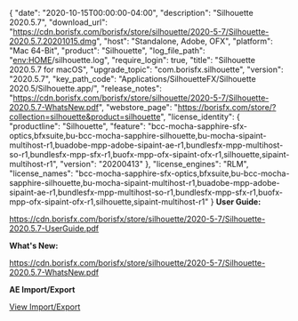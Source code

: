{
  "date": "2020-10-15T00:00:00-04:00",
  "description": "Silhouette 2020.5.7",
  "download_url": "https://cdn.borisfx.com/borisfx/store/silhouette/2020-5-7/Silhouette-2020.5.7.20201015.dmg",
  "host": "Standalone, Adobe, OFX",
  "platform": "Mac 64-Bit",
  "product": "Silhouette",
  "log_file_path": "<env:HOME>/silhouette.log",
  "require_login": true,
  "title": "Silhouette 2020.5.7 for macOS",
  "upgrade_topic": "com.borisfx.silhouette",
  "version": "2020.5.7",
  "key_path_code": "Applications/SilhouetteFX/Silhouette 2020.5/Silhouette.app/",
  "release_notes": "https://cdn.borisfx.com/borisfx/store/silhouette/2020-5-7/Silhouette-2020.5.7-WhatsNew.pdf",
  "webstore_page": "https://borisfx.com/store/?collection=silhouette&product=silhouette",
  "license_identity": {
    "productline": "Silhouette",
    "feature": "bcc-mocha-sapphire-sfx-optics,bfxsuite,bu-bcc-mocha-sapphire-silhouette,bu-mocha-sipaint-multihost-r1,buadobe-mpp-adobe-sipaint-ae-r1,bundlesfx-mpp-multihost-so-r1,bundlesfx-mpp-sfx-r1,buofx-mpp-ofx-sipaint-ofx-r1,silhouette,sipaint-multihost-r1",
    "version": "20200413"
  },
  "license_engines": "RLM",
  "license_names": "bcc-mocha-sapphire-sfx-optics,bfxsuite,bu-bcc-mocha-sapphire-silhouette,bu-mocha-sipaint-multihost-r1,buadobe-mpp-adobe-sipaint-ae-r1,bundlesfx-mpp-multihost-so-r1,bundlesfx-mpp-sfx-r1,buofx-mpp-ofx-sipaint-ofx-r1,silhouette,sipaint-multihost-r1"
}
**User Guide:**

https://cdn.borisfx.com/borisfx/store/silhouette/2020-5-7/Silhouette-2020.5.7-UserGuide.pdf

**What's New:**

https://cdn.borisfx.com/borisfx/store/silhouette/2020-5-7/Silhouette-2020.5.7-WhatsNew.pdf


**AE Import/Export**

<a href="https://cdn.borisfx.com/borisfx/store/silhouette-2020/Silhouette-2020-import-export.pdf" target="_blank">View Import/Export</a>

